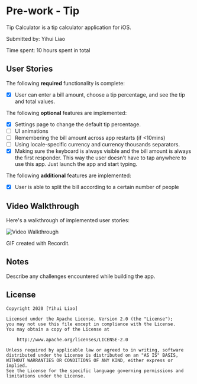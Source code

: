 # Pre-work - Tip

Tip Calculator is a tip calculator application for iOS.

Submitted by: Yihui Liao

Time spent: 10 hours spent in total

## User Stories

The following **required** functionality is complete:

* [x] User can enter a bill amount, choose a tip percentage, and see the tip and total values.

The following **optional** features are implemented:
* [x] Settings page to change the default tip percentage.
* [ ] UI animations
* [ ] Remembering the bill amount across app restarts (if <10mins)
* [ ] Using locale-specific currency and currency thousands separators.
* [x] Making sure the keyboard is always visible and the bill amount is always the first responder. This way the user doesn't have to tap anywhere to use this app. Just launch the app and start typing.

The following **additional** features are implemented:

- [x] User is able to split the bill according to a certain number of people

## Video Walkthrough 

Here's a walkthrough of implemented user stories:

<img src='http://g.recordit.co/gtVJUqVfu9.gif' title='Video Walkthrough' width='' alt='Video Walkthrough' />

GIF created with Recordit.

## Notes

Describe any challenges encountered while building the app.

## License

    Copyright 2020 [Yihui Liao]

    Licensed under the Apache License, Version 2.0 (the "License");
    you may not use this file except in compliance with the License.
    You may obtain a copy of the License at

        http://www.apache.org/licenses/LICENSE-2.0

    Unless required by applicable law or agreed to in writing, software
    distributed under the License is distributed on an "AS IS" BASIS,
    WITHOUT WARRANTIES OR CONDITIONS OF ANY KIND, either express or implied.
    See the License for the specific language governing permissions and
    limitations under the License.
